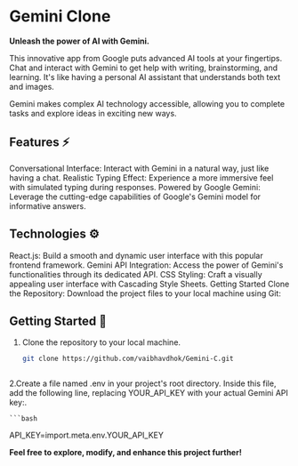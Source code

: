 #  Gemini Clone 



**Unleash the power of AI with Gemini.**

This innovative app from Google puts advanced AI tools at your fingertips. Chat and interact with Gemini to get help with writing, brainstorming, and learning. It's like having a personal AI assistant that understands both text and images.

Gemini makes complex AI technology accessible, allowing you to complete tasks and explore ideas in exciting new ways.

## Features ⚡
Conversational Interface: Interact with Gemini in a natural way, just like having a chat.
Realistic Typing Effect: Experience a more immersive feel with simulated typing during responses.
Powered by Google Gemini: Leverage the cutting-edge capabilities of Google's Gemini model for informative answers.

## Technologies ⚙️
React.js: Build a smooth and dynamic user interface with this popular frontend framework.
Gemini API Integration: Access the power of Gemini's functionalities through its dedicated API.
CSS Styling: Craft a visually appealing user interface with Cascading Style Sheets.
Getting Started
Clone the Repository: Download the project files to your local machine using Git:

## Getting Started 🚦
1. Clone the repository to your local machine.

    ```bash
   git clone https://github.com/vaibhavdhok/Gemini-C.git



2.Create a file named .env in your project's root directory. Inside this file, add the following line, replacing YOUR_API_KEY with your actual Gemini API key:.

    ```bash
   API_KEY=import.meta.env.YOUR_API_KEY

   

  **Feel free to explore, modify, and enhance this project further!**
